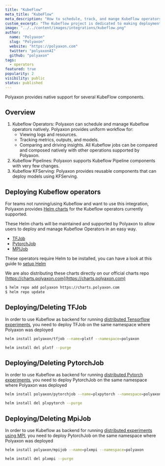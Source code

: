 ```yaml
---
title: "KubeFlow"
meta_title: "KubeFlow"
meta_description: "How to schedule, track, and mange KubeFlow operators on Polyaxon. Polyaxon can schedule and manage KubeFlow operators natively."
custom_excerpt: "The Kubeflow project is dedicated to making deployments of machine learning (ML) workflows on Kubernetes simple, portable and scalable."
image: "../../content/images/integrations/kubeflow.png"
author:
  name: "Polyaxon"
  slug: "Polyaxon"
  website: "https://polyaxon.com"
  twitter: "polyaxonAI"
  github: "polyaxon"
tags: 
  - operators
featured: true
popularity: 2
visibility: public
status: published
---
```


Polyaxon provides native support for several KubeFlow components.

## Overview

 1. Kubeflow Operators:
    Polyaxon can schedule and manage Kubeflow operators natively. Polyaxon provides uniform workflow for:
     * Viewing logs and resources.
     * Tracking metrics, outputs, and models.
     * Comparing and driving insights.
    All Kubeflow jobs can be compared and composed natively with other operations supported by Polyaxon.
 2. Kubeflow Pipelines:
    Polyaxon supports Kubeflow Pipeline components with very few changes.
 3. Kubeflow KFServing:
    Polyaxon provides reusable components that can deploy models using KFServing.
      
## Deploying Kubeflow operators

For teams not running/using Kubeflow and want to use this integration, 
Polyaxon provides [Helm charts](https://github.com/polyaxon/polyaxon-charts/tree/master/kubeflow) for the Kubeflow operators currently supported.

These Helm charts will be maintained and supported by Polyaxon to allow users to deploy and manage Kubeflow Operators in an easy way.

 * [TFJob](https://github.com/polyaxon/polyaxon-charts/tree/master/kubeflow/tfjob)
 * [PytorchJob](https://github.com/polyaxon/polyaxon-charts/tree/master/kubeflow/pytorchjob)
 * [MPIJob](https://github.com/polyaxon/polyaxon-charts/tree/master/kubeflow/tfjob)
 
These operators require Helm to be installed, you can have a look at this guide to [setup Helm](/docs/guides/setup-helm/)

We are also distributing these charts directly on our official charts repo [https://charts.polyaxon.com](https://charts.polyaxon.com)

```bash
$ helm repo add polyaxon https://charts.polyaxon.com
$ helm repo update
```

## Deploying/Deleting TFJob

In order to use Kubeflow as backend for running [distributed Tensorflow experiments](/integrations/tfjob/), 
you need to deploy TFJob on the same namespace where Polyaxon was deployed

```bash
helm install polyaxon/tfjob --name=plxtf --namespace=polyaxon
```

```bash
helm install del plxtf --purge
```
  
## Deploying/Deleting PytorchJob

In order to use Kubeflow as backend for running [distributed Pytorch experiments](/integrations/pytorchjob/), 
you need to deploy PytorchJob on the same namespace where Polyaxon was deployed

```bash
helm install polyaxon/pytorchjob --name=plxpytorch --namespace=polyaxon
```

```bash
helm install del plxpytorch --purge
```

## Deploying/Deleting MpiJob

In order to use Kubeflow as backend for running [distributed experiments using MPI](/integrations/mpijob/), 
you need to deploy PytorchJob on the same namespace where Polyaxon was deployed

```bash
helm install polyaxon/mpijob --name=plxmpi --namespace=polyaxon
```

```bash
helm install del plxmpi --purge
```
